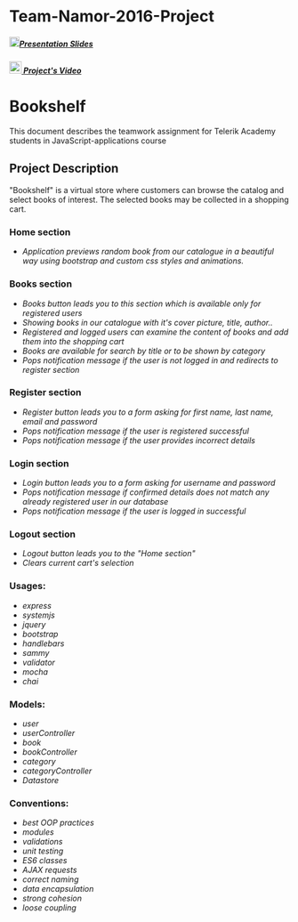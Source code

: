 # Team-Namor-2016-Project

##### [<img src="https://raw.githubusercontent.com/TelerikAcademy/Common/master/icons/presentation.png" height="18"/>Presentation Slides](https://rawgit.com/Team-Namor/Presentation/master/index.html#/)
##### [<img src="https://rawgit.com/Team-Namor/Presentation/master/imgs/youtube.png" height="22"/> Project's Video](https://youtu.be/4QQ4dkLsj4w)

# Bookshelf

This document describes the teamwork assignment for Telerik Academy students in JavaScript-applications course

## Project Description 

  "Bookshelf" is a virtual store where customers can browse the
  catalog and select books of interest. The selected books may be collected in a shopping cart.
  
### Home section 
 - *Application previews random book from our catalogue in a beautiful way
 using bootstrap and custom css styles and animations.*
  
### Books section 
 - *Books button leads you to this section which is available only for registered users*
 - *Showing books in our catalogue with it's cover picture, title, author..*
 - *Registered and logged users can examine the content of books and add them into the shopping cart*
 - *Books are available for search by title or to be shown by category*
 - *Pops notification message if the user is not logged in and redirects to register section*
 
### Register section
 - *Register button leads you to a form asking for first name, last name, email and password*
 - *Pops notification message if the user is registered  successful*
 - *Pops notification message if the user provides incorrect details*
 
### Login section 
 - *Login button leads you to a form asking for username and password*
 - *Pops notification message if confirmed details does not match any already registered user in our database*
 - *Pops notification message if the user is logged in successful*

### Logout section 
 - *Logout button leads you to the "Home section"*
 - *Clears current cart's selection*
 
### Usages:
  - *express*
  - *systemjs*
  - *jquery*
  - *bootstrap*
  - *handlebars*
  - *sammy*
  - *validator*
  - *mocha*
  - *chai*
 
### Models:
 - *user*
 - *userController*
 - *book*
 - *bookController*
 - *category*
 - *categoryController*
 - *Datastore*
 
### Conventions:
 - *best OOP practices*
 - *modules*
 - *validations*
 - *unit testing*
 - *ES6 classes*
 - *AJAX requests*
 - *correct naming*
 - *data encapsulation*
 - *strong cohesion*
 - *loose coupling*